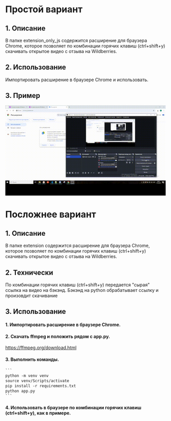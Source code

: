 # Простой вариант
## 1. Описание
В папке extension_only_js содержится расширение для браузера Chrome,
которое позволяет по комбинации горячих клавиш (ctrl+shift+y) скачивать открытое видео
с отзыва на Wildberries.
## 2. Использование
Импортировать расширение в браузере Chrome и использовать.
## 3. Пример
![usage](output.gif)

# Посложнее вариант
## 1. Описание
В папке extension содержится расширение для браузера Chrome,
которое позволяет по комбинации горячих клавиш (ctrl+shift+y) скачивать открытое видео
с отзыва на Wildberries.
## 2. Технически
По комбинации горячих клавиш (ctrl+shift+y) передается "сырая" ссылка на видео на бэкэнд.
Бэкэнд на python обрабатывает ссылку и произовдит скачивание
## 3. Использование
  #### 1. Импортировать расширение в браузере Chrome.
  #### 2. Скачать ffmpeg и положить рядом с app.py.
  https://ffmpeg.org/download.html
  #### 3. Выполнить команды.
    ```
    python -m venv venv
    source venv/Scripts/activate
    pip install -r requirements.txt
    python app.py
    ```
  #### 4. Использовать в браузере по комбинации горячих клавиш (ctrl+shift+y), как в примере.
